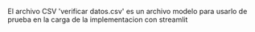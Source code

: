 El archivo CSV 'verificar datos.csv' es un archivo modelo para usarlo de prueba en la carga de la implementacion con streamlit